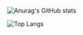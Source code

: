 ![Anurag's GitHub stats](https://github-readme-stats-theta-three-41.vercel.app/api?username=cyoure&show_icons=true&theme=radical)

![Top Langs](https://github-readme-stats-theta-three-41.vercel.app/api/top-langs/?username=cyoure&layout=compact)

<!--
**cyoure/cyoure** is a ✨ _special_ ✨ repository because its `README.md` (this file) appears on your GitHub profile.

Here are some ideas to get you started:

- 🔭 I’m currently working on ...
- 🌱 I’m currently learning ...
- 👯 I’m looking to collaborate on ...
- 🤔 I’m looking for help with ...
- 💬 Ask me about ...
- 📫 How to reach me: ...
- 😄 Pronouns: ...
- ⚡ Fun fact: ...
-->
